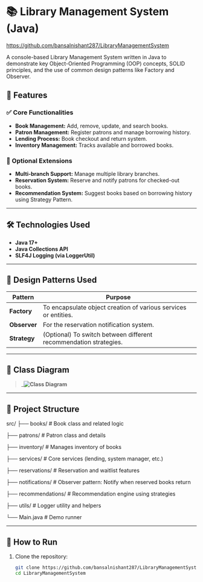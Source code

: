 # 📚 Library Management System (Java)
https://github.com/bansalnishant287/LibraryManagementSystem  

A console-based Library Management System written in Java to demonstrate key Object-Oriented Programming (OOP) concepts, SOLID principles, and the use of common design patterns like Factory and Observer.

## 🚀 Features

### ✅ Core Functionalities
- **Book Management:** Add, remove, update, and search books.
- **Patron Management:** Register patrons and manage borrowing history.
- **Lending Process:** Book checkout and return system.
- **Inventory Management:** Tracks available and borrowed books.

### 🔧 Optional Extensions
- **Multi-branch Support:** Manage multiple library branches.
- **Reservation System:** Reserve and notify patrons for checked-out books.
- **Recommendation System:** Suggest books based on borrowing history using Strategy Pattern.

---

## 🛠️ Technologies Used

- **Java 17+**
- **Java Collections API**
- **SLF4J Logging (via LoggerUtil)**

---

## 🧩 Design Patterns Used

| Pattern    | Purpose                                                                 |
|------------|-------------------------------------------------------------------------|
| **Factory**    | To encapsulate object creation of various services or entities.         |
| **Observer**   | For the reservation notification system.                              |
| **Strategy**   | (Optional) To switch between different recommendation strategies.     |

---

## 📐 Class Diagram

> _**![Class Diagram](images/lms_class_diagram.png)**

---

## 📁 Project Structure

src/
├── books/ # Book class and related logic  

├── patrons/ # Patron class and details  

├── inventory/ # Manages inventory of books  

├── services/ # Core services (lending, system manager, etc.)  

├── reservations/ # Reservation and waitlist features  

├── notifications/ # Observer pattern: Notify when reserved books return  

├── recommendations/ # Recommendation engine using strategies  

├── utils/ # Logger utility and helpers  

└── Main.java # Demo runner  


---

## 📌 How to Run

1. Clone the repository:
   ```bash
   git clone https://github.com/bansalnishant287/LibraryManagementSystem.git
   cd LibraryManagementSystem
